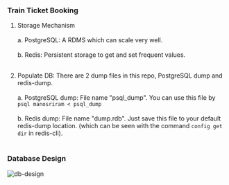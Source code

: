 ### Train Ticket Booking

1. Storage Mechanism<br/><br/>
  a. PostgreSQL: A RDMS which can scale very well.<br/><br/>
  b. Redis: Persistent storage to get and set frequent values.<br/><br/>

2. Populate DB: There are 2 dump files in this repo, PostgreSQL dump and redis-dump.<br/><br/>
  a. PostgreSQL dump: File name "psql_dump". You can use this file by ```psql manosriram < psql_dump```<br/><br/>
  b. Redis dump: File name "dump.rdb". Just save this file to your default redis-dump location. (which can be seen with the command ```config get dir```
     in redis-cli).<br/><br/>

### Database Design

![db-design](https://ik.imagekit.io/09vbfltqtgx/railway-db-design_TCDiCpWN0b.png)
